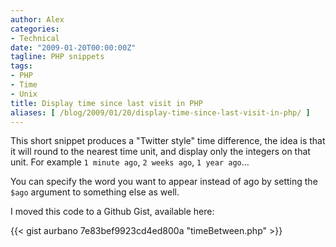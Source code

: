 ```yaml
---
author: Alex
categories:
- Technical
date: "2009-01-20T00:00:00Z"
tagline: PHP snippets
tags:
- PHP
- Time
- Unix
title: Display time since last visit in PHP
aliases: [ /blog/2009/01/20/display-time-since-last-visit-in-php/ ]
---
```


This short snippet produces a "Twitter style" time difference, the idea is that it will round to the nearest time unit, and display only the integers on that unit. For example `1 minute ago`, `2 weeks ago`, `1 year ago`...

You can specify the word you want to appear instead of ago by setting the `$ago` argument to something else as well.

I moved this code to a Github Gist, available here:

{{< gist aurbano 7e83bef9923cd4ed800a "timeBetween.php" >}}
